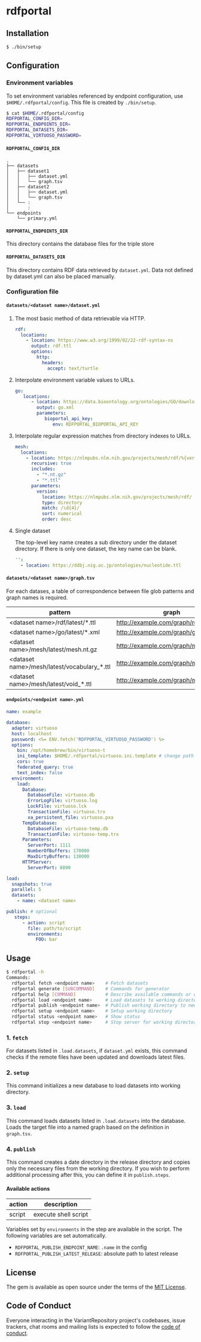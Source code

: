 # rdfportal


## Installation

```bash
$ ./bin/setup
```


## Configuration

### Environment variables

To set environment variables referenced by endpoint configuration, use `$HOME/.rdfportal/config`.
This file is created by `./bin/setup`.

```bash
$ cat $HOME/.rdfportal/config
RDFPORTAL_CONFIG_DIR=
RDFPORTAL_ENDPOINTS_DIR=
RDFPORTAL_DATASETS_DIR=
RDFPORTAL_VIRTUOSO_PASSWORD=
```

#### `RDFPORTAL_CONFIG_DIR`

```
.
├── datasets
│   ├── dataset1
│   │   ├── dataset.yml
│   │   └── graph.tsv
│   ├── dataset2
│   │   ├── dataset.yml
│   │   └── graph.tsv
│   └── :
│       :
└── endpoints
    └── primary.yml
```

#### `RDFPORTAL_ENDPOINTS_DIR`

This directory contains the database files for the triple store

#### `RDFPORTAL_DATASETS_DIR`

This directory contains RDF data retrieved by `dataset.yml`. 
Data not defined by dataset.yml can also be placed manually.

### Configuration file

#### `datasets/<dataset name>/dataset.yml`

1. The most basic method of data retrievable via HTTP.

   ```yaml
   rdf:
     locations:
       - location: https://www.w3.org/1999/02/22-rdf-syntax-ns
         output: rdf.ttl
         options:
           http:
             headers:
               accept: text/turtle
   ```

2. Interpolate environment variable values to URLs.

   ```yaml
   go:
      locations:
         - location: https://data.bioontology.org/ontologies/GO/download?apikey=%{bioportal_api_key}
           output: go.xml
           parameters:
              bioportal_api_key:
                 env: RDFPORTAL_BIOPORTAL_API_KEY
   ```

3. Interpolate regular expression matches from directory indexes to URLs.

   ```yaml
   mesh:
     locations:
       - location: https://nlmpubs.nlm.nih.gov/projects/mesh/rdf/%{version}
         recursive: true
         includes:
           - "*.nt.gz"
           - "*.ttl"
         parameters:
           version:
             location: https://nlmpubs.nlm.nih.gov/projects/mesh/rdf/
             type: directory
             match: /\d{4}/
             sort: numerical
             order: desc
   ```

4. Single dataset

   The top-level key name creates a sub directory under the dataset directory.
   If there is only one dataset, the key name can be blank.

   ```yaml
   '':
     - location: https://ddbj.nig.ac.jp/ontologies/nucleotide.ttl
   ```

#### `datasets/<dataset name>/graph.tsv`

For each datases, a table of correspondence between file glob patterns and graph names is required.

| pattern                                           | graph                               |
|---------------------------------------------------|-------------------------------------|
| &lt;dataset name&gt;/rdf/latest/*.ttl             | http://example.com/graph/rdf        |
| &lt;dataset name&gt;/go/latest/*.xml              | http://example.com/graph/go         |
| &lt;dataset name&gt;/mesh/latest/mesh.nt.gz       | http://example.com/graph/mesh       |
| &lt;dataset name&gt;/mesh/latest/vocabulary_*.ttl | http://example.com/graph/mesh/vocab |
| &lt;dataset name&gt;/mesh/latest/void_*.ttl       | http://example.com/graph/mesh/void  |

#### `endpoints/<endpoint name>.yml`

```yaml
name: example

database:
  adapter: virtuoso
  host: localhost
  password: <%= ENV.fetch('RDFPORTAL_VIRTUOSO_PASSWORD') %>
  options:
    bin: /opt/homebrew/bin/virtuoso-t
    ini_template: $HOME/.rdfportal/virtuoso.ini.template # change path to template file or copy to here
    cors: true
    federated_query: true
    text_index: false
  environment:
    load:
      Database:
        DatabaseFile: virtuoso.db
        ErrorLogFile: virtuoso.log
        LockFile: virtuoso.lck
        TransactionFile: virtuoso.trx
        xa_persistent_file: virtuoso.pxa
      TempDatabase:
        DatabaseFile: virtuoso-temp.db
        TransactionFile: virtuoso-temp.trx
      Parameters:
        ServerPort: 1111
        NumberOfBuffers: 170000
        MaxDirtyBuffers: 130000
      HTTPServer:
        ServerPort: 8890

load:
  snapshots: true
  parallel: 5
  datasets:
    - name: <dataset name>

publish: # optional
   steps:
      - action: script
        file: path/to/script
        environments:
           FOO: bar
```


## Usage

```bash
$ rdfportal -h
Commands:
  rdfportal fetch <endpoint name>    # Fetch datasets
  rdfportal generate [SUBCOMMAND]    # Commands for generator
  rdfportal help [COMMAND]           # Describe available commands or one specific command
  rdfportal load <endpoint name>     # Load datasets to working directory
  rdfportal publish <endpoint name>  # Publish working directory to new release
  rdfportal setup <endpoint name>    # Setup working directory
  rdfportal status <endpoint name>   # Show status
  rdfportal stop <endpoint name>     # Stop server for working directory
```

### 1. `fetch`

For datasets listed in `.load.datasets`, if `dataset.yml` exists,
this command checks if the remote files have been updated and downloads latest files.

### 2. `setup`

This command initializes a new database to load datasets into working directory.

### 3. `load`

This command loads datasets listed in `.load.datasets` into the database.
Loads the target file into a named graph based on the definition in `graph.tsv`.

### 4. `publish`

This command creates a date directory in the release directory and copies only the necessary files from 
the working directory. If you wish to perform additional processing after this, you can define it in `publish.steps`.

#### Available actions

| action | description          |
|--------|----------------------|
| script | execute shell script |

Variables set by `environments` in the step are available in the script. The following variables are set automatically.

- `RDFPORTAL_PUBLISH_ENDPOINT_NAME`: `.name` in the config
- `RDFPORTAL_PUBLISH_LATEST_RELEASE`: absolute path to latest release


## License

The gem is available as open source under the terms of the [MIT License](https://opensource.org/licenses/MIT).


## Code of Conduct

Everyone interacting in the VariantRepository project's codebases, issue trackers, chat rooms and mailing lists is 
expected to follow the [code of conduct](https://github.com/rdfportal/rdfportal/blob/main/CODE_OF_CONDUCT.md).
